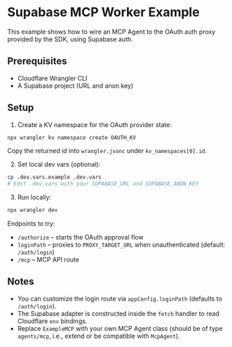 # Supabase MCP Worker Example

This example shows how to wire an MCP Agent to the OAuth auth proxy provided by the SDK, using Supabase auth.

## Prerequisites
- Cloudflare Wrangler CLI
- A Supabase project (URL and anon key)

## Setup

1) Create a KV namespace for the OAuth provider state:

```bash
npx wrangler kv namespace create OAUTH_KV
```

Copy the returned id into `wrangler.jsonc` under `kv_namespaces[0].id`.

2) Set local dev vars (optional):

```bash
cp .dev.vars.example .dev.vars
# Edit .dev.vars with your SUPABASE_URL and SUPABASE_ANON_KEY
```

3) Run locally:

```bash
npx wrangler dev
```

Endpoints to try:
- `/authorize` – starts the OAuth approval flow
- `loginPath` – proxies to `PROXY_TARGET_URL` when unauthenticated (default: `/auth/login`)
- `/mcp` – MCP API route

## Notes
- You can customize the login route via `appConfig.loginPath` (defaults to `/auth/login`).
- The Supabase adapter is constructed inside the `fetch` handler to read Cloudflare `env` bindings.
- Replace `ExampleMCP` with your own MCP Agent class (should be of type `agents/mcp`, i.e., extend or be compatible with `McpAgent`).
